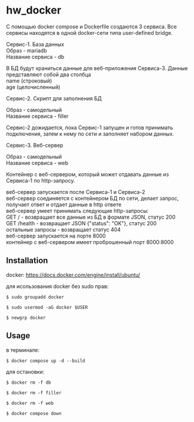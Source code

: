 # hw_docker

С помощью docker compose и Dockerfile создаются 3 сервиса. Все сервисы находятся в одной docker-сети типа user-defined bridge.

Сервис-1. База данных\
Образ - mariadb\
Название сервиса - db

В БД будут храниться данные для веб-приложения Сервиса-3. Данные представляют собой два столбца\
name (строковый)\
age   (целочисленный)

Сервис-2. Скрипт для заполнения БД

Образ - самодельный\
Название сервиса - filler

Сервис-2 дожидается, пока Сервис-1 запущен и готов принимать подключения, затем к нему по сети и заполняет набором данных.

Сервис-3. Веб-сервер

Образ - самодельный\
Название сервиса - web

Контейнер с веб-сервером, который может отдавать данные из Сервиса-1 по http-запросу.

веб-сервер запускается после Сервиса-1 и Сервиса-2\
веб-сервер соединяется с контейнером БД по сети, делает запрос, получает ответ и отдает данные в http ответе\
веб-сервер умеет принимать следующие http-запросы:\
GET / - возвращает все данные из БД в формате JSON, статус 200\
GET /health - возвращает JSON {"status": "OK"}, статус 200\
остальные запросы - возвращает статус 404\
веб-сервер запускается на порте 8000\
контейнер с веб-сервером имеет проброшенный порт 8000:8000

## Installation

docker: https://docs.docker.com/engine/install/ubuntu/

для исользования docker без sudo прав:

```
$ sudo groupadd docker
```

```
$ sudo usermod -aG docker $USER
```

```
$ newgrp docker
```
## Usage

в терминале:
```
$ docker compose up -d --build
```
для остановки:
```
$ docker rm -f db
```

```
$ docker rm -f filler
```

```
$ docker rm -f web
```

```
$ docker compose down
```
